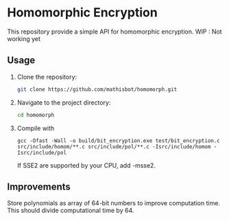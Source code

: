 # Homomorphic Encryption

This repository provide a simple API for homomorphic encryption.
WIP : Not working yet

## Usage

1. Clone the repository:

    ```bash
    git clone https://github.com/mathisbot/homomorph.git
    ```

2. Navigate to the project directory:

    ```bash
    cd homomorph
    ```

3. Compile with
    ```
    gcc -Ofast -Wall -o build/bit_encryption.exe test/bit_encryption.c src/include/homom/**.c src/include/pol/**.c -Isrc/include/homom -Isrc/include/pol
    ```
    If SSE2 are supported by your CPU, add -msse2.

## Improvements

Store polynomials as array of 64-bit numbers to improve computation time.
This should divide computational time by 64.